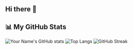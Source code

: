 ## Hi there 👋




## 📊 My GitHub Stats
![Your Name's GitHub stats](https://github-readme-stats.vercel.app/api?username=naveenkumar872&show_icons=true&theme=radical)
![Top Langs](https://github-readme-stats.vercel.app/api/top-langs/?username=naveenkumar872&layout=compact&theme=radical)
![GitHub Streak](https://streak-stats.demolab.com?user=naveenkumar872&theme=radical)

<!--
**naveenkumar872/naveenkumar872** is a ✨ _special_ ✨ repository because its `README.md` (this file) appears on your GitHub profile.

Here are some ideas to get you started:

- 🔭 I’m currently working on ...
- 🌱 I’m currently learning ...
- 👯 I’m looking to collaborate on ...
- 🤔 I’m looking for help with ...
- 💬 Ask me about ...
- 📫 How to reach me: ...
- 😄 Pronouns: ...
- ⚡ Fun fact: ...
-->
